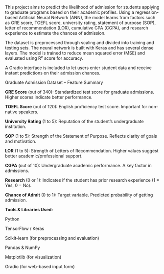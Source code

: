 This project aims to predict the likelihood of admission for students applying to graduate programs based on their academic profiles. Using a regression-based Artificial Neural Network (ANN), the model learns from factors such as GRE score, TOEFL score, university rating, statement of purpose (SOP), letter of recommendation (LOR), cumulative GPA (CGPA), and research experience to estimate the chances of admission.

The dataset is preprocessed through scaling and divided into training and testing sets. The neural network is built with Keras and has several dense layers. The model is trained to reduce mean squared error (MSE) and evaluated using R² score for accuracy.

A Gradio interface is included to let users enter student data and receive instant predictions on their admission chances.

Graduate Admission Dataset – Feature Summary

**GRE Score** (out of 340):
Standardized test score for graduate admissions. Higher scores indicate better performance.

**TOEFL Score** (out of 120):
English proficiency test score. Important for non-native speakers.

**University Rating** (1 to 5):
Reputation of the student’s undergraduate institution.

**SOP** (1 to 5):
Strength of the Statement of Purpose. Reflects clarity of goals and motivation.

**LOR** (1 to 5):
Strength of Letters of Recommendation. Higher values suggest better academic/professional support.

**CGPA** (out of 10):
Undergraduate academic performance. A key factor in admissions.

**Research** (0 or 1):
Indicates if the student has prior research experience (1 = Yes, 0 = No).

**Chance of Admit** (0 to 1):
Target variable. Predicted probability of getting admission.

**Tools & Libraries Used:**

Python

TensorFlow / Keras

Scikit-learn (for preprocessing and evaluation)

Pandas & NumPy

Matplotlib (for visualization)

Gradio (for web-based input form)
